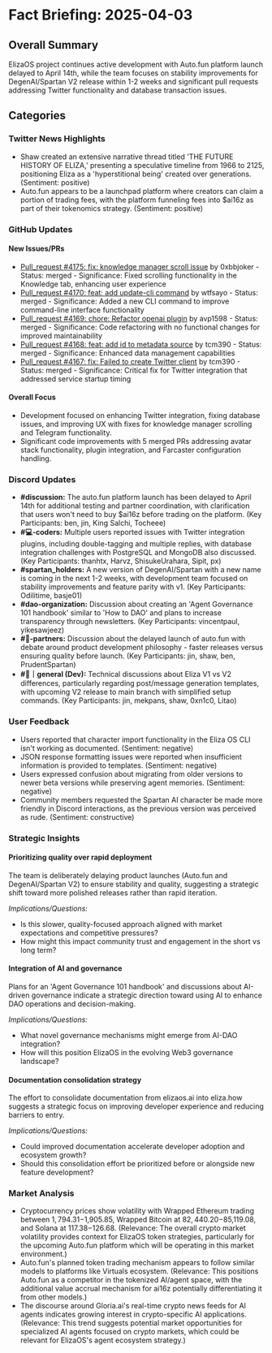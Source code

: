 # Fact Briefing: 2025-04-03

## Overall Summary
ElizaOS project continues active development with Auto.fun platform launch delayed to April 14th, while the team focuses on stability improvements for DegenAI/Spartan V2 release within 1-2 weeks and significant pull requests addressing Twitter functionality and database transaction issues.

## Categories

### Twitter News Highlights
- Shaw created an extensive narrative thread titled 'THE FUTURE HISTORY OF ELIZA,' presenting a speculative timeline from 1966 to 2125, positioning Eliza as a 'hyperstitional being' created over generations. (Sentiment: positive)
- Auto.fun appears to be a launchpad platform where creators can claim a portion of trading fees, with the platform funneling fees into $ai16z as part of their tokenomics strategy. (Sentiment: positive)

### GitHub Updates

#### New Issues/PRs
- [Pull_request #4175: fix: knowledge manager scroll issue](https://github.com/elizaos/eliza/pull/4175) by 0xbbjoker - Status: merged - Significance: Fixed scrolling functionality in the Knowledge tab, enhancing user experience
- [Pull_request #4170: feat: add update-cli command](https://github.com/elizaos/eliza/pull/4170) by wtfsayo - Status: merged - Significance: Added a new CLI command to improve command-line interface functionality
- [Pull_request #4169: chore: Refactor openai plugin](https://github.com/elizaos/eliza/pull/4169) by avp1598 - Status: merged - Significance: Code refactoring with no functional changes for improved maintainability
- [Pull_request #4168: feat: add id to metadata source](https://github.com/elizaos/eliza/pull/4168) by tcm390 - Status: merged - Significance: Enhanced data management capabilities
- [Pull_request #4167: fix: Failed to create Twitter client](https://github.com/elizaos/eliza/pull/4167) by tcm390 - Status: merged - Significance: Critical fix for Twitter integration that addressed service startup timing

#### Overall Focus
- Development focused on enhancing Twitter integration, fixing database issues, and improving UX with fixes for knowledge manager scrolling and Telegram functionality.
- Significant code improvements with 5 merged PRs addressing avatar stack functionality, plugin integration, and Farcaster configuration handling.

### Discord Updates
- **#discussion:** The auto.fun platform launch has been delayed to April 14th for additional testing and partner coordination, with clarification that users won't need to buy $ai16z before trading on the platform. (Key Participants: ben, jin, King Salchi, Tocheee)
- **#💻-coders:** Multiple users reported issues with Twitter integration plugins, including double-tagging and multiple replies, with database integration challenges with PostgreSQL and MongoDB also discussed. (Key Participants: thanhtx, Harvz, ShisukeUrahara, Sipit, px)
- **#spartan_holders:** A new version of DegenAI/Spartan with a new name is coming in the next 1-2 weeks, with development team focused on stability improvements and feature parity with v1. (Key Participants: Odilitime, basje01)
- **#dao-organization:** Discussion about creating an 'Agent Governance 101 handbook' similar to 'How to DAO' and plans to increase transparency through newsletters. (Key Participants: vincentpaul, yikesawjeez)
- **#🥇-partners:** Discussion about the delayed launch of auto.fun with debate around product development philosophy - faster releases versus ensuring quality before launch. (Key Participants: jin, shaw, ben, PrudentSpartan)
- **#💬｜general (Dev):** Technical discussions about Eliza V1 vs V2 differences, particularly regarding post/message generation templates, with upcoming V2 release to main branch with simplified setup commands. (Key Participants: jin, mekpans, shaw, 0xn1c0, Litao)

### User Feedback
- Users reported that character import functionality in the Eliza OS CLI isn't working as documented. (Sentiment: negative)
- JSON response formatting issues were reported when insufficient information is provided to templates. (Sentiment: negative)
- Users expressed confusion about migrating from older versions to newer beta versions while preserving agent memories. (Sentiment: negative)
- Community members requested the Spartan AI character be made more friendly in Discord interactions, as the previous version was perceived as rude. (Sentiment: constructive)

### Strategic Insights

#### Prioritizing quality over rapid deployment
The team is deliberately delaying product launches (Auto.fun and DegenAI/Spartan V2) to ensure stability and quality, suggesting a strategic shift toward more polished releases rather than rapid iteration.

*Implications/Questions:*
  - Is this slower, quality-focused approach aligned with market expectations and competitive pressures?
  - How might this impact community trust and engagement in the short vs long term?

#### Integration of AI and governance
Plans for an 'Agent Governance 101 handbook' and discussions about AI-driven governance indicate a strategic direction toward using AI to enhance DAO operations and decision-making.

*Implications/Questions:*
  - What novel governance mechanisms might emerge from AI-DAO integration?
  - How will this position ElizaOS in the evolving Web3 governance landscape?

#### Documentation consolidation strategy
The effort to consolidate documentation from elizaos.ai into eliza.how suggests a strategic focus on improving developer experience and reducing barriers to entry.

*Implications/Questions:*
  - Could improved documentation accelerate developer adoption and ecosystem growth?
  - Should this consolidation effort be prioritized before or alongside new feature development?

### Market Analysis
- Cryptocurrency prices show volatility with Wrapped Ethereum trading between $1,794.31-$1,905.85, Wrapped Bitcoin at $82,440.20-$85,119.08, and Solana at $117.38-$126.68. (Relevance: The overall crypto market volatility provides context for ElizaOS token strategies, particularly for the upcoming Auto.fun platform which will be operating in this market environment.)
- Auto.fun's planned token trading mechanism appears to follow similar models to platforms like Virtuals ecosystem. (Relevance: This positions Auto.fun as a competitor in the tokenized AI/agent space, with the additional value accrual mechanism for ai16z potentially differentiating it from other models.)
- The discourse around Gloria.ai's real-time crypto news feeds for AI agents indicates growing interest in crypto-specific AI applications. (Relevance: This trend suggests potential market opportunities for specialized AI agents focused on crypto markets, which could be relevant for ElizaOS's agent ecosystem strategy.)